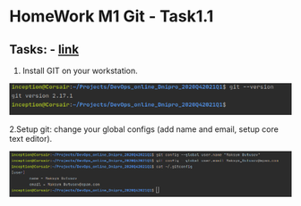 # HomeWork M1 Git - Task1.1

## Tasks: - [link](https://github.com/maksym-butusov/DevOps_online_Dnipro_2020Q42021Q1/blob/main/m1/task1.1/Task%201.pdf)

1. Install GIT on your workstation.  

![](images/screenshot_1.png)

2.Setup git: change your global configs (add name and email, setup core text editor).

![](images/screenshot_2.png)  
